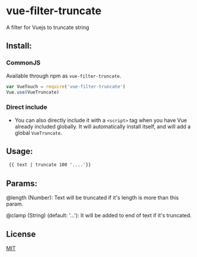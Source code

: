 # vue-filter-truncate

A filter for Vuejs to truncate string

## Install:

### CommonJS

 Available through npm as `vue-filter-truncate`.

  ``` js
  var VueTouch = require('vue-filter-truncate')
  Vue.use(VueTruncate)
  ```

### Direct include

 - You can also directly include it with a `<script>` tag when you have Vue already included globally. It will automatically install itself, and will add a global `VueTruncate`.

## Usage:

 ```html
  {{ text | truncate 100 '....'}}
 ```
 
## Params:
  @length (Number): Text will be truncated if it's length is more than this param.
  
  @clamp (String) (default: '...'): It will be added to end of text if it's truncated.
  
## License

[MIT](http://opensource.org/licenses/MIT)
